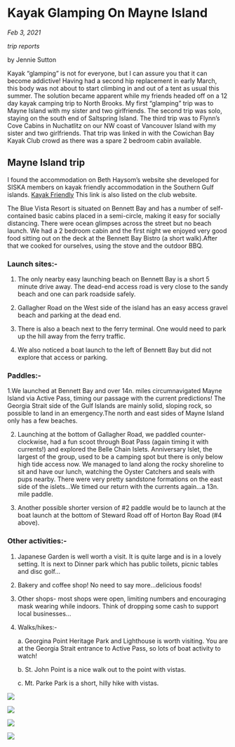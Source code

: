 # Kayak Glamping On Mayne Island

*Feb 3, 2021*

*trip reports*

by Jennie Sutton

Kayak “glamping” is not for everyone, but I can assure you that it can become addictive! Having had a second hip replacement in early March, this body was not about to start climbing in and out of a tent as usual this summer. The solution became apparent while my friends headed off on a 12 day kayak camping trip to North Brooks. My first “glamping” trip was to Mayne Island with my sister and two girlfriends. The second trip was solo, staying on the south end of Saltspring Island. The third trip was to Flynn’s Cove Cabins in Nuchatlitz on our NW coast of Vancouver Island with my sister and two girlfriends. That trip was linked in with the Cowichan Bay Kayak Club crowd as there was a spare 2 bedroom cabin available.

 

## Mayne Island trip

I found the accommodation on Beth Haysom’s website she developed for SISKA members on kayak friendly accommodation in the Southern Gulf islands. [Kayak Friendly](https://www.kayakfriendly.com/welcome.html) This link is also listed on the club website.

The Blue Vista Resort is situated on Bennett Bay and has a number of self-contained basic cabins placed in a semi-circle, making it easy for socially distancing. There were ocean glimpses across the street but no beach launch. We had a 2 bedroom cabin and the first night we enjoyed very good food sitting out on the deck at the Bennett Bay Bistro (a short walk).After that we cooked for ourselves, using the stove and the outdoor BBQ.

### Launch sites:-

1. The only nearby easy launching beach on Bennett Bay is a short 5 minute drive away. The dead-end access road is very close to the sandy beach and one can park roadside safely.

2. Gallagher Road on the West side of the island has an easy access gravel beach and parking at the dead end.

3. There is also a beach next to the ferry terminal. One would need to park up the hill away from the ferry traffic.

4. We also noticed a boat launch to the left of Bennett Bay but did not explore that access or parking.

 

### Paddles:-

1.We launched at Bennett Bay and over 14n. miles circumnavigated Mayne Island via Active Pass, timing our passage with the current predictions! The Georgia Strait side of the Gulf Islands are mainly solid, sloping rock, so possible to land in an emergency.The north and east sides of Mayne Island only has a few beaches.

2. Launching at the bottom of Gallagher Road, we paddled counter-clockwise, had a fun scoot through Boat Pass (again timing it with currents!) and explored the Belle Chain Islets. Anniversary Islet, the largest of the group, used to be a camping spot but there is only below high tide access now. We managed to land along the rocky shoreline to sit and have our lunch, watching the Oyster Catchers and seals with pups nearby. There were very pretty sandstone formations on the east side of the islets…We timed our return with the currents again…a 13n. mile paddle.

3. Another possible shorter version of #2 paddle would be to launch at the boat launch at the bottom of Steward Road off of Horton Bay Road (#4 above).

 

### Other activities:-

1. Japanese Garden is well worth a visit. It is quite large and is in a lovely setting. It is next to Dinner park which has public toilets, picnic tables and disc golf…

2. Bakery and coffee shop! No need to say more…delicious foods!

3. Other shops- most shops were open, limiting numbers and encouraging mask wearing while indoors. Think of dropping some cash to support local businesses…

4. Walks/hikes:-

	a. Georgina Point Heritage Park and Lighthouse is worth visiting. You are at the Georgia Strait entrance to Active Pass, so lots of boat activity to watch!            

	b. St. John Point is a nice walk out to the point with vistas.

	c. Mt. Parke Park is a short, hilly hike with vistas.
	
![](/img/mayne01.jpg)

![](/img/mayne02.jpg)

![](/img/mayne03.jpg)

![](/img/mayne04.jpg)